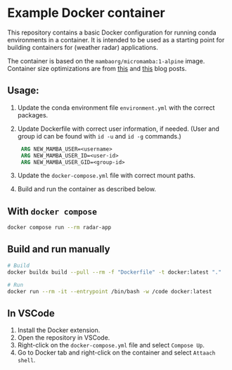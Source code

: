 # Example Docker container

This repository contains a basic Docker configuration for running conda environments in a container. It is intended to be used as a starting point for building containers for (weather radar) applications.

The container is based on the `mambaorg/micromamba:1-alpine` image. Container size optimizations are from [this](https://uwekorn.com/2021/03/01/deploying-conda-environments-in-docker-how-to-do-it-right.html) and [this](https://jcristharif.com/conda-docker-tips.html) blog posts.

## Usage:

1. Update the conda environment file `environment.yml` with the correct packages.
2. Update Dockerfile with correct user information, if needed. (User and group id can be found with `id -u` and `id -g` commands.)

   ```Dockerfile
    ARG NEW_MAMBA_USER=<username>
    ARG NEW_MAMBA_USER_ID=<user-id>
    ARG NEW_MAMBA_USER_GID=<group-id>
   ```

3. Update the `docker-compose.yml` file with correct mount paths.
4. Build and run the container as described below.

## With `docker compose`

```bash
docker compose run --rm radar-app
```

## Build and run manually

```bash
# Build
docker buildx build --pull --rm -f "Dockerfile" -t docker:latest "."

# Run
docker run --rm -it --entrypoint /bin/bash -w /code docker:latest
```

## In VSCode

1. Install the Docker extension.
2. Open the repository in VSCode.
3. Right-click on the `docker-compose.yml` file and select `Compose Up`.
4. Go to Docker tab and right-click on the container and select `Attaach shell`.

